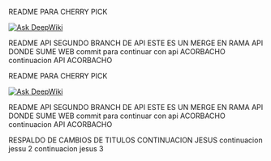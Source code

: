 README PARA CHERRY PICK


[![Ask DeepWiki](https://deepwiki.com/badge.svg)](https://deepwiki.com/elCorbacho/examen-final-C-F)


README API
SEGUNDO BRANCH DE API 
ESTE ES UN MERGE EN RAMA API DONDE SUME WEB
commit para continuar con api ACORBACHO
continuacion API ACORBACHO


README PARA CHERRY PICK


[![Ask DeepWiki](https://deepwiki.com/badge.svg)](https://deepwiki.com/elCorbacho/examen-final-C-F)


README API
SEGUNDO BRANCH DE API 
ESTE ES UN MERGE EN RAMA API DONDE SUME WEB
commit para continuar con api ACORBACHO
continuacion API ACORBACHO


RESPALDO DE CAMBIOS DE TITULOS
CONTINUACION JESUS
continuacion jessu 2
continuacion jesus 3
